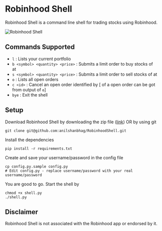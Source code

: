 # Robinhood Shell

Robinhood Shell is a command line shell for trading stocks using Robinhood.

![Robinhood Shell](https://i.imgur.com/8iL5omc.png)

Commands Supported
------------------ 

* `l` : Lists your current portfolio
* `b <symbol> <quantity> <price>` : Submits a limit order to buy <quantity> stocks of <symbol> at <price>
* `s <symbol> <quantity> <price>` : Submits a limit order to sell <quantity> stocks of <symbol> at <price>
* `o` : Lists all open orders
* `c <id>` : Cancel an open order identified by <id> [<id> of a open order can be got from output of `o`]
* `bye` : Exit the shell  

Setup
-----

Download Robinhood Shell by downloading the zip file ([link](https://github.com/anilshanbhag/RobinhoodShell/archive/master.zip)) OR by using git 
```
git clone git@github.com:anilshanbhag/RobinhoodShell.git
```

Install the dependencies
```
pip install -r requirements.txt
```

Create and save your username/password in the config file
```
cp config.py.sample config.py
# Edit config.py - replace username/password with your real username/password
```

You are good to go. Start the shell by
```
chmod +x shell.py
./shell.py
```

Disclaimer
---------
Robinhood Shell is not associated with the Robinhood app or endorsed by it. 
